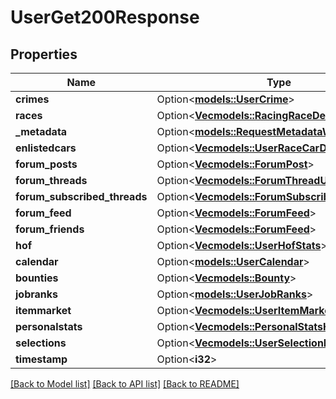 # UserGet200Response

## Properties

Name | Type | Description | Notes
------------ | ------------- | ------------- | -------------
**crimes** | Option<[**models::UserCrime**](UserCrime.md)> |  | [optional]
**races** | Option<[**Vec<models::RacingRaceDetailsResponse>**](RacingRaceDetailsResponse.md)> |  | [optional]
**_metadata** | Option<[**models::RequestMetadataWithLinks**](RequestMetadataWithLinks.md)> |  | [optional]
**enlistedcars** | Option<[**Vec<models::UserRaceCarDetails>**](UserRaceCarDetails.md)> |  | [optional]
**forum_posts** | Option<[**Vec<models::ForumPost>**](ForumPost.md)> |  | [optional]
**forum_threads** | Option<[**Vec<models::ForumThreadUserExtended>**](ForumThreadUserExtended.md)> |  | [optional]
**forum_subscribed_threads** | Option<[**Vec<models::ForumSubscribedThread>**](ForumSubscribedThread.md)> |  | [optional]
**forum_feed** | Option<[**Vec<models::ForumFeed>**](ForumFeed.md)> |  | [optional]
**forum_friends** | Option<[**Vec<models::ForumFeed>**](ForumFeed.md)> |  | [optional]
**hof** | Option<[**Vec<models::UserHofStats>**](UserHofStats.md)> |  | [optional]
**calendar** | Option<[**models::UserCalendar**](UserCalendar.md)> |  | [optional]
**bounties** | Option<[**Vec<models::Bounty>**](Bounty.md)> |  | [optional]
**jobranks** | Option<[**models::UserJobRanks**](UserJobRanks.md)> |  | [optional]
**itemmarket** | Option<[**Vec<models::UserItemMarketListing>**](UserItemMarketListing.md)> |  | [optional]
**personalstats** | Option<[**Vec<models::PersonalStatsHistoricStat>**](PersonalStatsHistoricStat.md)> |  | [optional]
**selections** | Option<[**Vec<models::UserSelectionName>**](UserSelectionName.md)> |  | [optional]
**timestamp** | Option<**i32**> |  | [optional]

[[Back to Model list]](../README.md#documentation-for-models) [[Back to API list]](../README.md#documentation-for-api-endpoints) [[Back to README]](../README.md)


